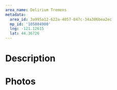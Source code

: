 ```yaml
---
area_name: Delirium Tremens
metadata:
  area_id: 3a995a12-622a-4057-847c-34a306bea2ec
  mp_id: '105804900'
  lng: -121.12615
  lat: 44.36726
---
```

# Description

# Photos

